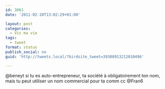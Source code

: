 ```yaml
---
id: 3061
date: '2011-02-20T13:02:29+01:00'

layout: post
categories:
  - Vis ma vie
tags:
  - tweet
format: status
publish_social: no
guid: 'http://tweets.local/?birdsite_tweet=39308913212010496'

---
```


@beneyt si tu es auto-entrepreneur, ta société à obligatoirement ton nom, mais tu peut utiliser un nom commercial pour ta comm cc @Fran6